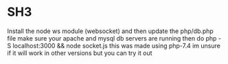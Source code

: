 # SH3

Install the node ws module (websocket) and then update the php/db.php file
make sure your apache and mysql db servers are running then do php -S localhost:3000 && node socket.js
this was made using php-7.4 im unsure if it will work in other versions but you can try it out
